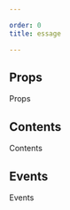 ```yaml
---

order: 0
title: essage

---
```

 
## Props
 
Props
 
## Contents
 
Contents
 
## Events
 
Events
 
